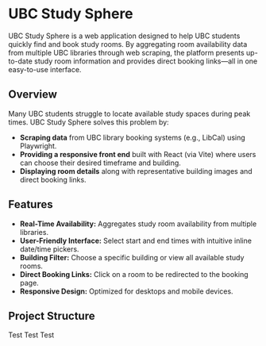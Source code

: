# UBC Study Sphere

UBC Study Sphere is a web application designed to help UBC students quickly find and book study rooms. By aggregating room availability data from multiple UBC libraries through web scraping, the platform presents up-to-date study room information and provides direct booking links—all in one easy-to-use interface.

## Overview

Many UBC students struggle to locate available study spaces during peak times. UBC Study Sphere solves this problem by:
- **Scraping data** from UBC library booking systems (e.g., LibCal) using Playwright.
- **Providing a responsive front end** built with React (via Vite) where users can choose their desired timeframe and building.
- **Displaying room details** along with representative building images and direct booking links.

## Features

- **Real-Time Availability:** Aggregates study room availability from multiple libraries.
- **User-Friendly Interface:** Select start and end times with intuitive inline date/time pickers.
- **Building Filter:** Choose a specific building or view all available study rooms.
- **Direct Booking Links:** Click on a room to be redirected to the booking page.
- **Responsive Design:** Optimized for desktops and mobile devices.

## Project Structure

Test Test Test
